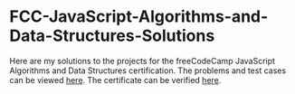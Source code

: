 # FCC-JavaScript-Algorithms-and-Data-Structures-Solutions

Here are my solutions to the projects for the freeCodeCamp JavaScript Algorithms and Data Structures certification. The problems and test cases can 
be viewed [here](https://www.freecodecamp.org/learn/javascript-algorithms-and-data-structures/javascript-algorithms-and-data-structures-projects/). The 
certificate can be verified [here](https://www.freecodecamp.org/certification/praneethm/javascript-algorithms-and-data-structures). 
